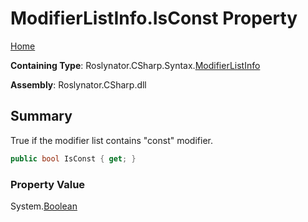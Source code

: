 # ModifierListInfo\.IsConst Property

[Home](../../../../../README.md)

**Containing Type**: Roslynator\.CSharp\.Syntax\.[ModifierListInfo](../README.md)

**Assembly**: Roslynator\.CSharp\.dll

## Summary

True if the modifier list contains "const" modifier\.

```csharp
public bool IsConst { get; }
```

### Property Value

System\.[Boolean](https://docs.microsoft.com/en-us/dotnet/api/system.boolean)

